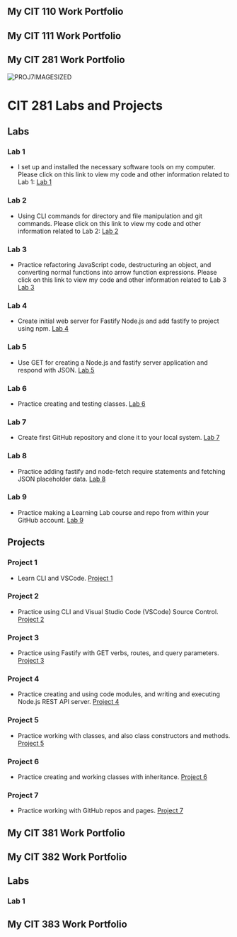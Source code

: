 ## My CIT 110 Work Portfolio

## My CIT 111 Work Portfolio

## My CIT 281 Work Portfolio
![PROJ7IMAGESIZED](https://user-images.githubusercontent.com/82883879/172034490-a5d9f870-c8a1-4946-85cd-3bd5f5b87bac.JPG)


# CIT 281 Labs and Projects

## Labs
### Lab 1
- I set up and installed the necessary software tools on my computer. Please click on this link to view my code and other information related to Lab 1: [Lab 1](https://sujalachittor.github.io/cit281-lab1/)
### Lab 2
- Using CLI commands for directory and file manipulation and git commands. Please click on this link to view my code and other information related to Lab 2: [Lab 2](https://sujalachittor.github.io/cit281-lab2/)
### Lab 3
-  Practice refactoring JavaScript code, destructuring an object, and converting normal functions into arrow function expressions.
Please click on this link to view my code and other information related to Lab 3 [Lab 3](https://sujalachittor.github.io/cit281-lab3/)
### Lab 4
- Create initial web server for Fastify Node.js and add fastify to project using npm. [Lab 4](https://sujalachittor.github.io/cit281-lab4/)
### Lab 5
- Use GET for creating a Node.js and fastify server application and respond with JSON. [Lab 5](https://sujalachittor.github.io/cit281-lab5/)
### Lab 6
- Practice creating and testing classes. [Lab 6](https://sujalachittor.github.io/cit281-lab6/)
### Lab 7
- Create first GitHub repository and clone it to your local system. [Lab 7](https://sujalachittor.github.io/cit281-lab7/)
### Lab 8
- Practice adding fastify and node-fetch require statements and fetching JSON placeholder data. [Lab 8](https://sujalachittor.github.io/cit281-lab8/)
### Lab 9
- Practice making a Learning Lab course and repo from within your GitHub account. [Lab 9](https://sujalachittor.github.io/cit281-lab9/)

## Projects
### Project 1
- Learn CLI and VSCode. [Project 1](https://sujalachittor.github.io/cit281-p1/)
### Project 2
- Practice using CLI and Visual Studio Code (VSCode) Source Control. [Project 2](https://sujalachittor.github.io/cit281-p2/)
### Project 3
- Practice using Fastify with GET verbs, routes, and query parameters. [Project 3](https://sujalachittor.github.io/cit281-p3/)
### Project 4
- Practice creating and using code modules, and writing and executing Node.js REST API server. [Project 4](https://sujalachittor.github.io/cit281-p4/)
### Project 5
- Practice working with classes, and also class constructors and methods. [Project 5](https://sujalachittor.github.io/cit281-p5/)
### Project 6
- Practice creating and working classes with inheritance. [Project 6](https://sujalachittor.github.io/cit281-p6/)
### Project 7
- Practice working with GitHub repos and pages. [Project 7](https://sujalachittor.github.io/cit281-p7/)


## My CIT 381 Work Portfolio

## My CIT 382 Work Portfolio

## Labs
### Lab 1


## My CIT 383 Work Portfolio

  


